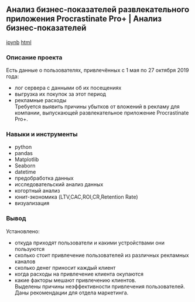 ## Анализ бизнес-показателей развлекательного приложения Procrastinate Pro+ |  Анализ бизнес-показателей  
[ipynb]() [html]()
### Описание проекта   
Есть данные о пользователях, привлечённых с 1 мая по 27 октября 2019 года:    
- лог сервера с данными об их посещениях   
- выгрузка их покупок за этот период   
- рекламные расходы   
Требуется выявить причины убытков от вложений в рекламу для компании, выпускающей развлекательное приложение Procrastinate Pro+.  
### Навыки и инструменты  
- python  
- pandas  
- Matplotlib  
- Seaborn   
- datetime  
- предобработка данных  
- исследовательский анализ данных   
- когортный анализ    
- юнит-экономика (LTV,CAC,ROI,CR,Retention Rate)  
- визуализация  
### Вывод  
Установлено:  
- откуда приходят пользователи и какими устройствами они пользуются  
- сколько стоит привлечение пользователей из различных рекламных каналов   
- сколько денег приносит каждый клиент  
- когда расходы на привлечение клиента окупаются  
- какие факторы мешают привлечению клиентов.  
Выделены причины неэффективности привлечения пользователей.  
Даны рекомендации для отдела маркетинга.  

